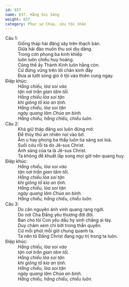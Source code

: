 ```yaml
---
id: 837
name: 837. Hằng Soi Sáng
weight: 837
category: Phục sự Chúa, cứu tội nhân
---
```

<dl><dt>Câu 1:</dt><dd data-verse="1">Giống tháp hải đăng xây trên thạch bàn. <br/>Giữa hải đảo muôn thu soi dịu dàng. <br/>Trong cơn phong ba kinh khiếp <br/>luôn luôn chiếu huy hoàng. <br/>Cũng thế ấy Thánh Kinh luôn hằng còn. <br/>Cứ đứng vững trên lời chân kinh đây <br/>Đưa ai lướt sóng gió ô tội vào thiên cung ngay. </dd><dt>Điệp khúc:</dt><dd data-chorus="1"><em>Hằng chiếu, lòa soi vào <br/>tận nơi trần gian tăm tối. <br/>Hằng chiếu lòa soi tận <br/>khi giông tố kia an tịnh. <br/>Hằng chiếu, lòa soi tận <br/>ngày quang lâm Chúa an bình. <br/>Hằng chiếu, hằng chiếu, chiếu luôn. </em></dd><dt>Câu 2:</dt><dd data-verse="2">Khá giữ tháp đăng soi luôn đừng mờ. <br/>Để thủy thủ an nhiên noi vào bờ. <br/>Âm u hay phong ba thấy luôn tia sáng soi loà. <br/>Suối cứu rỗi ta do Jê-sus Christ. <br/>Ánh sáng của ta là Jê-sus Christ. <br/>Ta không để khuất lấp song mọi giờ nên quang huy. </dd><dt>Điệp khúc:</dt><dd data-chorus="1"><em>Hằng chiếu, lòa soi vào <br/>tận nơi trần gian tăm tối. <br/>Hằng chiếu lòa soi tận <br/>khi giông tố kia an tịnh. <br/>Hằng chiếu, lòa soi tận <br/>ngày quang lâm Chúa an bình. <br/>Hằng chiếu, hằng chiếu, chiếu luôn. </em></dd><dt>Câu 3:</dt><dd data-verse="3">Do căn nguyên ánh vinh quang rạng ngời. <br/>Do nơi Cha Đấng yêu thương đời đời. <br/>Ban cho tôi Con yêu dấu hy sinh chẳng ai tày. <br/>Duy chăm xem chi bởi trong thần quyền. <br/>Cứ mỗi phút mỗi giờ chung quanh ta. <br/>Ta nên tỏ Đấng Christ đang ngự trị trong ta luôn. </dd><dt>Điệp khúc:</dt><dd data-chorus="1"><em>Hằng chiếu, lòa soi vào <br/>tận nơi trần gian tăm tối. <br/>Hằng chiếu lòa soi tận <br/>khi giông tố kia an tịnh. <br/>Hằng chiếu, lòa soi tận <br/>ngày quang lâm Chúa an bình. <br/>Hằng chiếu, hằng chiếu, chiếu luôn. </em></dd></dl>
